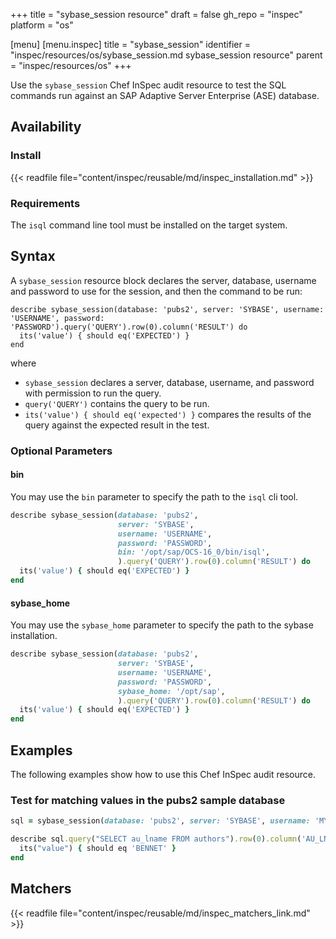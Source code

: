 +++
title = "sybase_session resource"
draft = false
gh_repo = "inspec"
platform = "os"

[menu]
  [menu.inspec]
    title = "sybase_session"
    identifier = "inspec/resources/os/sybase_session.md sybase_session resource"
    parent = "inspec/resources/os"
+++

Use the `sybase_session` Chef InSpec audit resource to test the SQL commands run against an SAP Adaptive Server Enterprise (ASE) database.

## Availability

### Install

{{< readfile file="content/inspec/reusable/md/inspec_installation.md" >}}

### Requirements

The `isql` command line tool must be installed on the target system.

## Syntax

A `sybase_session` resource block declares the server, database, username and password to use for the session, and then the command to be run:

    describe sybase_session(database: 'pubs2', server: 'SYBASE', username: 'USERNAME', password: 'PASSWORD').query('QUERY').row(0).column('RESULT') do
      its('value') { should eq('EXPECTED') }
    end

where

- `sybase_session` declares a server, database, username, and password with permission to run the query.
- `query('QUERY')` contains the query to be run.
- `its('value') { should eq('expected') }` compares the results of the query against the expected result in the test.

### Optional Parameters

#### bin

You may use the `bin` parameter to specify the path to the `isql` cli tool.

```ruby
describe sybase_session(database: 'pubs2',
                        server: 'SYBASE',
                        username: 'USERNAME',
                        password: 'PASSWORD',
                        bin: '/opt/sap/OCS-16_0/bin/isql',
                        ).query('QUERY').row(0).column('RESULT') do
  its('value') { should eq('EXPECTED') }
end
```

#### sybase_home

You may use the `sybase_home` parameter to specify the path to the sybase installation.

```ruby
describe sybase_session(database: 'pubs2',
                        server: 'SYBASE',
                        username: 'USERNAME',
                        password: 'PASSWORD',
                        sybase_home: '/opt/sap',
                        ).query('QUERY').row(0).column('RESULT') do
  its('value') { should eq('EXPECTED') }
end
```

## Examples

The following examples show how to use this Chef InSpec audit resource.

### Test for matching values in the pubs2 sample database

```ruby
sql = sybase_session(database: 'pubs2', server: 'SYBASE', username: 'MY_USER', password: 'PASSWORD')

describe sql.query("SELECT au_lname FROM authors").row(0).column('AU_LNAME') do
  its("value") { should eq 'BENNET' }
end
```

## Matchers

{{< readfile file="content/inspec/reusable/md/inspec_matchers_link.md" >}}
